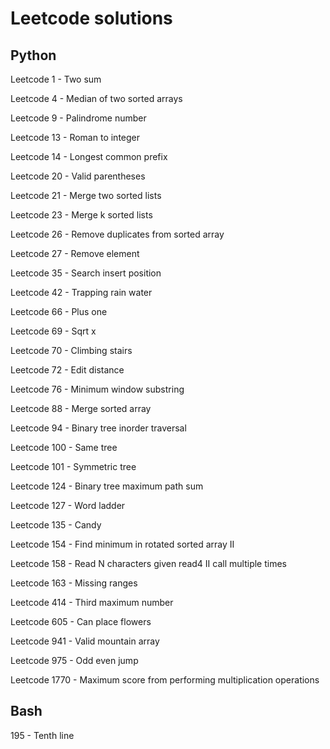 # Leetcode solutions

## Python

Leetcode 1 - Two sum

Leetcode 4 - Median of two sorted arrays

Leetcode 9 - Palindrome number

Leetcode 13 - Roman to integer

Leetcode 14 - Longest common prefix

Leetcode 20 - Valid parentheses

Leetcode 21 - Merge two sorted lists

Leetcode 23 - Merge k sorted lists

Leetcode 26 - Remove duplicates from sorted array

Leetcode 27 - Remove element

Leetcode 35 - Search insert position

Leetcode 42 - Trapping rain water

Leetcode 66 - Plus one

Leetcode 69 - Sqrt x

Leetcode 70 - Climbing stairs

Leetcode 72 - Edit distance

Leetcode 76 - Minimum window substring

Leetcode 88 - Merge sorted array

Leetcode 94 - Binary tree inorder traversal

Leetcode 100 - Same tree

Leetcode 101 - Symmetric tree

Leetcode 124 - Binary tree maximum path sum

Leetcode 127 - Word ladder

Leetcode 135 - Candy

Leetcode 154 - Find minimum in rotated sorted array II

Leetcode 158 - Read N characters given read4 II call multiple times

Leetcode 163 - Missing ranges

Leetcode 414 - Third maximum number

Leetcode 605 - Can place flowers

Leetcode 941 - Valid mountain array

Leetcode 975 - Odd even jump

Leetcode 1770 - Maximum score from performing multiplication operations

## Bash

195 - Tenth line

